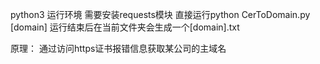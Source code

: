 python3 运行环境
  需要安装requests模块
  直接运行python CerToDomain.py [domain]
  运行结束后在当前文件夹会生成一个[domain].txt

原理：
  通过访问https证书报错信息获取某公司的主域名

